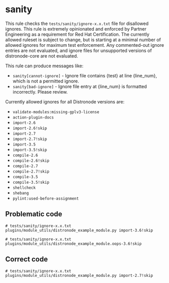 # sanity

This rule checks the `tests/sanity/ignore-x.x.txt` file for disallowed ignores.
This rule is extremely opinionated and enforced by Partner Engineering as a requirement for Red Hat Certification. The
currently allowed ruleset is subject to change, but is starting at a minimal
number of allowed ignores for maximum test enforcement. Any commented-out ignore
entries are not evaluated, and ignore files for unsupported versions of distronode-core are not evaluated.

This rule can produce messages like:

- `sanity[cannot-ignore]` - Ignore file contains {test} at line {line_num},
  which is not a permitted ignore.
- `sanity[bad-ignore]` - Ignore file entry at {line_num} is formatted
  incorrectly. Please review.

Currently allowed ignores for all Distronode versions are:

- `validate-modules:missing-gplv3-license`
- `action-plugin-docs`
- `import-2.6`
- `import-2.6!skip`
- `import-2.7`
- `import-2.7!skip`
- `import-3.5`
- `import-3.5!skip`
- `compile-2.6`
- `compile-2.6!skip`
- `compile-2.7`
- `compile-2.7!skip`
- `compile-3.5`
- `compile-3.5!skip`
- `shellcheck`
- `shebang`
- `pylint:used-before-assignment`

## Problematic code

```
# tests/sanity/ignore-x.x.txt
plugins/module_utils/distronode_example_module.py import-3.6!skip
```

```
# tests/sanity/ignore-x.x.txt
plugins/module_utils/distronode_example_module.oops-3.6!skip
```

## Correct code

```
# tests/sanity/ignore-x.x.txt
plugins/module_utils/distronode_example_module.py import-2.7!skip
```
